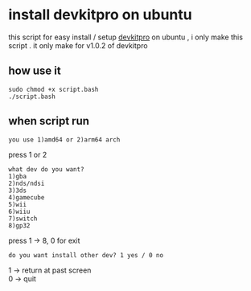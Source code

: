 install devkitpro on ubuntu
===========================
this script for easy install / setup [devkitpro](https://devkitpro.org/) on ubuntu , i only make this script . it only make for v1.0.2 of devkitpro
## how use it
```
sudo chmod +x script.bash
./script.bash
```
## when script run
```
you use 1)amd64 or 2)arm64 arch
```
press 1 or 2

```
what dev do you want?
1)gba
2)nds/ndsi
3)3ds
4)gamecube
5)wii
6)wiiu
7)switch
8)gp32
```
press 1 -> 8, 0 for exit
```
do you want install other dev? 1 yes / 0 no
```
1 -> return at past screen<br>
0 -> quit
